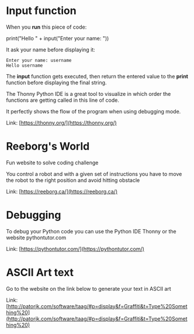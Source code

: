 # Input function
When you **run** this piece of code:

print("Hello " + input("Enter your name: "))

It ask your name before displaying it:
```
Enter your name: username
Hello username
```
The **input** function gets executed, then return the entered value to the **print** function before displaying the final string.

The Thonny Python IDE is a great tool to visualize in which order the functions are getting called in this line of code.

It perfectly shows the flow of the program when using debugging mode.

Link: [https://thonny.org/](https://thonny.org/)

# Reeborg's World
Fun website to solve coding challenge

You control a robot and with a given set of instructions you have to move the robot to the right position and avoid hitting obstacle

Link: [https://reeborg.ca/](https://reeborg.ca/)

# Debugging
To debug your Python code you can use the Python IDE Thonny or the website pythontutor.com

Link: [https://pythontutor.com/](https://pythontutor.com/)

# ASCII Art text
Go to the website on the link below to generate your text in ASCII art

Link: [http://patorjk.com/software/taag/#p=display&f=Graffiti&t=Type%20Something%20](http://patorjk.com/software/taag/#p=display&f=Graffiti&t=Type%20Something%20)